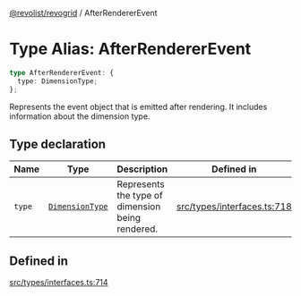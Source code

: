[@revolist/revogrid](README.md) / AfterRendererEvent

# Type Alias: AfterRendererEvent

```ts
type AfterRendererEvent: {
  type: DimensionType;
};
```

Represents the event object that is emitted after rendering.
It includes information about the dimension type.

## Type declaration

| Name | Type | Description | Defined in |
| ------ | ------ | ------ | ------ |
| `type` | [`DimensionType`](TypeAlias.DimensionType.md) | Represents the type of dimension being rendered. | [src/types/interfaces.ts:718](https://github.com/revolist/revogrid/blob/babcd934a05d11632dc60c6964673e41a780bbb7/src/types/interfaces.ts#L718) |

## Defined in

[src/types/interfaces.ts:714](https://github.com/revolist/revogrid/blob/babcd934a05d11632dc60c6964673e41a780bbb7/src/types/interfaces.ts#L714)
